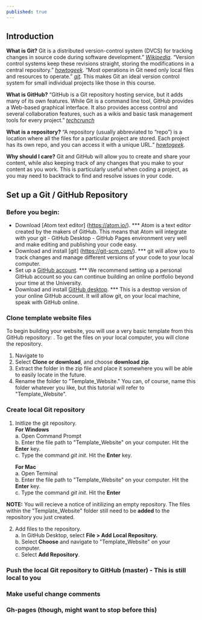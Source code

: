 ```yaml
---
published: true
---
```

## Introduction
**What is Git?** Git is a distributed version-control system (DVCS) for tracking changes in source code during software development.” *[Wikipedia](https://en.wikipedia.org/wiki/Git).* “Version control systems keep these revisions straight, storing the modifications in a central repository.” *[howtogeek](https://www.howtogeek.com/180167/htg-explains-what-is-github-and-what-do-geeks-use-it-for/).* “Most operations in Git need only local files and resources to operate.” *[git](https://git-scm.com/book/en/v2/Getting-Started-What-is-Git%3F).* This makes Git an ideal version control system for small individual projects like those in this course. 

**What is GitHub?** “GitHub is a Git repository hosting service, but it adds many of its own features. While Git is a command line tool, GitHub provides a Web-based graphical interface. It also provides access control and several collaboration features, such as a wikis and basic task management tools for every project.” *[techcrunch](https://techcrunch.com/2012/07/14/what-exactly-is-github-anyway)*

**What is a repository?** “A repository (usually abbreviated to “repo”) is a location where all the files for a particular project are stored. Each project has its own repo, and you can access it with a unique URL.” *[howtogeek](https://www.howtogeek.com/180167/htg-explains-what-is-github-and-what-do-geeks-use-it-for/).* 

**Why should I care?** Git and GitHub will allow you to create and share your content, while also keeping track of any changes that you make to your content as you work. This is particularly useful when coding a project, as you may need to backtrack to find and resolve issues in your code. 

## Set up a Git / GitHub Repository
### Before you begin:
* Download [Atom text editor] (https://atom.io/).
*** Atom is a text editor created by the makers of GitHub. This means that Atom will integrate with your git - GitHub Desktop - GitHub Pages environment very well and make editing and publishing your code easy.
* Download and install [git] (https://git-scm.com/).
*** git will allow you to track changes and manage different versions of your code to your local computer. 
* Set up a [GitHub account](https://github.com).
*** We recommend setting up a personal GitHub account so you can continue building an online portfolio beyond your time at the University.
* Download and install [GitHub desktop](https://desktop.github.com/).
*** This is a desttop version of your online GitHub account. It will allow git, on your local machine, speak with GitHub online. 

### Clone template website files
To begin building your website, you will use a very basic template from this GitHub repository: [](https://github.umn.edu/alink/sample-html-site).
To get the files on your local computer, you will clone the repository.
1. Navigate to [](https://github.umn.edu/alink/sample-html-site)
2. Select **Clone or download**, and choose **download zip**.
3. Extract the folder in the zip file and place it somewhere you will be able to easily locate in the future.
4. Rename the folder to "Template_Website." You can, of course, name this folder whatever you like, but this tutorial will refer to "Template_Website".

### Create local Git repository
1. Initlize the git repository.  
	**For Windows**  
    a. Open Command Prompt  
    b. Enter the file path to "Template_Website" on your computer. Hit the **Enter** key.  
    c. Type the command *git init*. Hit the **Enter** key.  
    
    **For Mac**  
    a. Open Terminal  
    b. Enter the file path to "Template_Website" on your computer. Hit the **Enter** key.  
    c. Type the command *git init*. Hit the **Enter**  
    
**NOTE:** You will recieve a notice of initilizing an empty repository. The files within the "Template_Website" folder still need to be **added** to the repository you just created.  

2. Add files to the repository.  
	a. In GitHub Desktop, select **File > Add Local Repository.**  
    b. Select **Choose** and navigate to "Template_Website" on your computer.  
    c. Select **Add Repository**.  
    
### Push the local Git repository to GitHub (master) - This is still local to you
### Make useful change comments
### Gh-pages (though, might want to stop before this)
